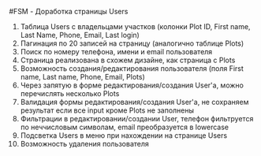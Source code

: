 #FSM - Доработка страницы Users

1. Таблица Users с владельцами участков (колонки Plot ID, First name, Last Name, Phone, Email, Last login)
2. Пагинация по 20 записей на страницу (аналогично таблице Plots)
3. Поиск по номеру телефона, имени и email пользователя
4. Страница реализована в схожем дизайне, как страница с Plots
5. Возможность создания/редактирования пользователя (поля First name, Last name, Phone, Email, Plots)
6. Через запятую в форме редактирования/создания User'a, можно перечислять несколько Plots
7. Валидация формы редактирования/создания User'a, не сохраняем результат если все input кроме Plots не заполнены
8. Фильтрации в редактировании/создании User, телефон фильтруется по неччисловым символам, email преобразуется в lowercase
9. Подсветка Users в меню при нахождении на странице Users
10. Возможность удаления пользователя